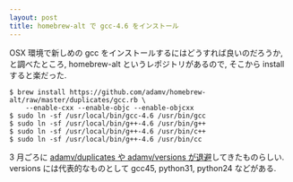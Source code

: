 ```yaml
---
layout: post
title: homebrew-alt で gcc-4.6 をインストール
---
```


OSX 環境で新しめの gcc をインストールするにはどうすれば良いのだろうか,
と調べたところ, homebrew-alt というレポジトリがあるので, そこから install すると楽だった.

    $ brew install https://github.com/adamv/homebrew-alt/raw/master/duplicates/gcc.rb \
        --enable-cxx --enable-objc --enable-objcxx
    $ sudo ln -sf /usr/local/bin/gcc-4.6 /usr/bin/gcc
    $ sudo ln -sf /usr/local/bin/g++-4.6 /usr/bin/g++
    $ sudo ln -sf /usr/local/bin/g++-4.6 /usr/bin/c++
    $ sudo ln -sf /usr/local/bin/g++-4.6 /usr/bin/cc

3 月ごろに [adamv/duplicates や adamv/versions が退避](http://twitter.com/#!/machomebrew/status/47884260580921344)してきたものらしい.
versions には代表的なものとして gcc45, python31, python24 などがある.

<!--
{% highlight ruby %}
def foo
  puts 'foo'
end
{% endhighlight %}
-->

